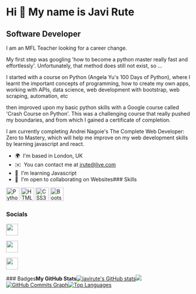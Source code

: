 Hi 👋 My name is Javi Rute
==========================

Software Developer
------------------

I am an MFL Teacher looking for a career change. 

My first step was googling 'how to become a python master really fast and effortlessly'. Unfortunately, that method does still not exist, so ... 

I started with a course on Python (Angela Yu's 100 Days of Python), where I learnt the important concepts of programming, how to create my own apps, working with APIs, data science, web development with bootstrap, web scraping, automation, etc 

then improved upon my basic python skills with a Google course called 'Crash Course on Python'. This was a challenging course that really pushed my boundaries, and from which I gained a certificate of completion. 

I am currently completing Andrei Nagoie's The Complete Web Developer: Zero to Mastery, which will help me improve on my web development skills by learning javascript and react.

*   🌍  I'm based in London, UK
*   ✉️  You can contact me at [jrute@live.com](mailto:jrute@live.com)
*   🧠  I'm learning Javascript
*   🤝  I'm open to collaborating on Websites### Skills 
<p align="left">
<a href="https://www.python.org/" target="_blank" rel="noreferrer"><img src="https://raw.githubusercontent.com/danielcranney/readme-generator/main/public/icons/skills/python-colored.svg" width="36" height="36" alt="Python" /></a>
<a href="https://developer.mozilla.org/en-US/docs/Glossary/HTML5" target="_blank" rel="noreferrer"><img src="https://raw.githubusercontent.com/danielcranney/readme-generator/main/public/icons/skills/html5-colored.svg" width="36" height="36" alt="HTML5" /></a>
<a href="https://www.w3.org/TR/CSS/#css" target="_blank" rel="noreferrer"><img src="https://raw.githubusercontent.com/danielcranney/readme-generator/main/public/icons/skills/css3-colored.svg" width="36" height="36" alt="CSS3" /></a>
<a href="https://getbootstrap.com/" target="_blank" rel="noreferrer"><img src="https://raw.githubusercontent.com/danielcranney/readme-generator/main/public/icons/skills/bootstrap-colored.svg" width="36" height="36" alt="Bootstrap" /></a>
</p>
                    
### Socials


<p align="left">

<a href="https://www.github.com/javirute" target="_blank" rel="noreferrer"><img src="https://raw.githubusercontent.com/danielcranney/readme-generator/main/public/icons/socials/github-dark.svg" width="32" height="32" /></a>

<a href="https://www.linkedin.com/in/javi-rute-1099b2245" target="_blank" rel="noreferrer"><img src="https://raw.githubusercontent.com/danielcranney/readme-generator/main/public/icons/socials/linkedin.svg" width="32" height="32" /></a>

<a href="https://www.twitter.com/#JaviRute" target="_blank" rel="noreferrer"><img src="https://raw.githubusercontent.com/danielcranney/readme-generator/main/public/icons/socials/twitter.svg" width="32" height="32" /></a></p>### Badges<b>My GitHub Stats</b><a
href="http://www.github.com/javirute"><img src="https://github-readme-stats.vercel.app/api?username=javirute&show_icons=true&hide=&count_private=true&title_color=0891b2&text_color=ffffff&icon_color=0891b2&bg_color=1c1917&hide_border=true&show_icons=true" alt="javirute's GitHub stats" /></a><a
href="http://www.github.com/javirute"><img
src="https://github-readme-streak-stats.herokuapp.com/?user=javirute&stroke=ffffff&background=1c1917&ring=0891b2&fire=0891b2&currStreakNum=ffffff&currStreakLabel=0891b2&sideNums=ffffff&sideLabels=ffffff&dates=ffffff&hide_border=true" /></a><a
href="http://www.github.com/javirute"><img src="https://activity-graph.herokuapp.com/graph?username=javirute&bg_color=1c1917&color=ffffff&line=0891b2&point=ffffff&area_color=1c1917&area=true&hide_border=true&custom_title=GitHub%20Commits%20Graph" alt="GitHub Commits Graph" /></a><a href="https://github.com/javirute" align="left"><img src="https://github-readme-stats.vercel.app/api/top-langs/?username=javirute&langs_count=10&title_color=0891b2&text_color=ffffff&icon_color=0891b2&bg_color=1c1917&hide_border=true&locale=en&custom_title=Top%20%Languages" alt="Top Languages" /></a>
